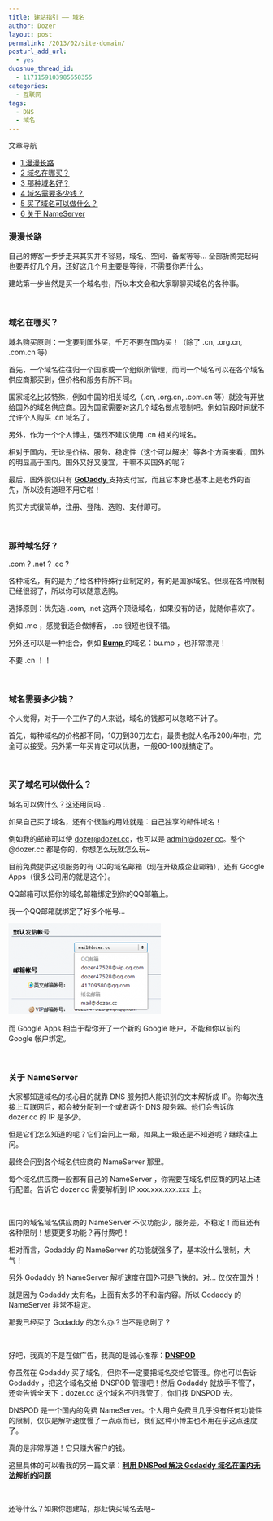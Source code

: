 ```yaml
---
title: 建站指引 —— 域名
author: Dozer
layout: post
permalink: /2013/02/site-domain/
posturl_add_url:
  - yes
duoshuo_thread_id:
  - 1171159103985658355
categories:
  - 互联网
tags:
  - DNS
  - 域名
---
```

<div id="toc_container" class="no_bullets">
  <p class="toc_title">
    文章导航
  </p>
  
  <ul class="toc_list">
    <li>
      <a href="#i"><span class="toc_number toc_depth_1">1</span> 漫漫长路</a>
    </li>
    <li>
      <a href="#i-2"><span class="toc_number toc_depth_1">2</span> 域名在哪买？</a>
    </li>
    <li>
      <a href="#i-3"><span class="toc_number toc_depth_1">3</span> 那种域名好？</a>
    </li>
    <li>
      <a href="#i-4"><span class="toc_number toc_depth_1">4</span> 域名需要多少钱？</a>
    </li>
    <li>
      <a href="#i-5"><span class="toc_number toc_depth_1">5</span> 买了域名可以做什么？</a>
    </li>
    <li>
      <a href="#_NameServer"><span class="toc_number toc_depth_1">6</span> 关于 NameServer</a>
    </li>
  </ul>
</div>

### <span id="i">漫漫长路</span>

自己的博客一步步走来其实并不容易，域名、空间、备案等等… 全部折腾完起码也要弄好几个月，还好这几个月主要是等待，不需要你弄什么。

建站第一步当然是买一个域名啦，所以本文会和大家聊聊买域名的各种事。

&nbsp;

### <span id="i-2">域名在哪买？</span>

域名购买原则：一定要到国外买，千万不要在国内买！（除了 .cn, .org.cn, .com.cn 等）

首先，一个域名往往归一个国家或一个组织所管理，而同一个域名可以在各个域名供应商那买到，但价格和服务有所不同。

国家域名比较特殊，例如中国的相关域名（.cn, .org.cn, .com.cn 等）就没有开放给国外的域名供应商。因为国家需要对这几个域名做点限制吧。例如前段时间就不允许个人购买 .cn 域名了。

另外，作为一个个人博主，强烈不建议使用 .cn 相关的域名。

相对于国内，无论是价格、服务、稳定性（这个可以解决）等各个方面来看，国外的明显高于国内。国外又好又便宜，干嘛不买国外的呢？

最后，国外貌似只有 <a href="http://www.godaddy.com/" target="_blank"><strong>GoDaddy</strong> </a>支持支付宝，而且它本身也基本上是老外的首先，所以没有道理不用它啦！

购买方式很简单，注册、登陆、选购、支付即可。

<em id="__mceDel"><!--more--></em>

&nbsp;

### <span id="i-3">那种域名好？</span>

.com ? .net ? .cc ?

各种域名，有的是为了给各种特殊行业制定的，有的是国家域名。但现在各种限制已经很弱了，所以你可以随意选购。

选择原则：优先选 .com, .net 这两个顶级域名，如果没有的话，就随你喜欢了。

例如 .me ，感觉很适合做博客， .cc 很短也很不错。

另外还可以是一种组合，例如 <a href="https://bu.mp/" target="_blank"><strong>Bump</strong> </a>的域名：bu.mp ，也非常漂亮！

不要 .cn ！！

&nbsp;

### <span id="i-4">域名需要多少钱？</span>

个人觉得，对于一个工作了的人来说，域名的钱都可以忽略不计了。

首先，每种域名的价格都不同，10刀到30刀左右，最贵也就人名币200/年啦，完全可以接受。另外第一年买肯定可以优惠，一般60-100就搞定了。

&nbsp;

### <span id="i-5">买了域名可以做什么？</span>

域名可以做什么？这还用问吗…

如果自己买了域名，还有个很酷的用处就是：自己独享的邮件域名！

例如我的邮箱可以使 dozer@dozer.cc，也可以是 admin@dozer.cc。整个 @dozer.cc 都是你的，你想怎么玩就怎么玩~

目前免费提供这项服务的有 QQ的域名邮箱（现在升级成企业邮箱），还有 Google Apps（很多公司用的就是这个）。

QQ邮箱可以把你的域名邮箱绑定到你的QQ邮箱上。

我一个QQ邮箱就绑定了好多个帐号…

[<img class="alignnone size-medium wp-image-1051" alt="qq" src="/uploads/2013/02/qq-300x179.png" width="300" height="179" />][1]

而 Google Apps 相当于帮你开了一个新的 Google 帐户，不能和你以前的 Google 帐户绑定。

&nbsp;

### <span id="_NameServer">关于 NameServer</span>

大家都知道域名的核心目的就靠 DNS 服务把人能识别的文本解析成 IP。你每次连接上互联网后，都会被分配到一个或者两个 DNS 服务器。他们会告诉你 dozer.cc 的 IP 是多少。

但是它们怎么知道的呢？它们会问上一级，如果上一级还是不知道呢？继续往上问。

最终会问到各个域名供应商的 NameServer 那里。

每个域名供应商一般都有自己的 NameServer ，你需要在域名供应商的网站上进行配置。告诉它 dozer.cc 需要解析到 IP xxx.xxx.xxx.xxx 上。

&nbsp;

国内的域名域名供应商的 NameServer 不仅功能少，服务差，不稳定！而且还有各种限制！想要更多功能？再付费吧！

相对而言，Godaddy 的 NameServer 的功能就强多了，基本没什么限制，大气！

另外 Godaddy 的 NameServer 解析速度在国外可是飞快的。对… 仅仅在国外！

就是因为 Godaddy 太有名，上面有太多的不和谐内容。所以 Godaddy 的 NameServer 非常不稳定。

那我已经买了 Godaddy 的怎么办？岂不是悲剧了？

&nbsp;

好吧，我真的不是在做广告，我真的是诚心推荐：<a href="https://www.dnspod.cn/" target="_blank"><strong>DNSPOD</strong></a>

你虽然在 Godaddy 买了域名，但你不一定要把域名交给它管理。你也可以告诉 Godaddy ，把这个域名交给 DNSPOD 管理吧！然后 Godaddy 就放手不管了，还会告诉全天下：dozer.cc 这个域名不归我管了，你们找 DNSPOD 去。

DNSPOD 是一个国内的免费 NameServer。个人用户免费且几乎没有任何功能性的限制，仅仅是解析速度慢了一点点而已，我们这种小博主也不用在乎这点速度了。

真的是非常厚道！它只赚大客户的钱。

这里具体的可以看我的另一篇文章：**<a title="利用 DNSPod 解决 Godaddy 域名在国内无法解析的问题" href="/2012/03/using-dnspod-solve-the-problem-of-godaddy-domain-can-not-resolving-in-china/" target="_blank">利用 DNSPod 解决 Godaddy 域名在国内无法解析的问题</a>**

&nbsp;

还等什么？如果你想建站，那赶快买域名去吧~

 [1]: http://www.dozer.cc/uploads/2013/02/qq.png